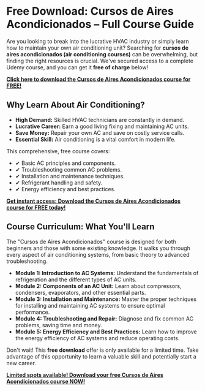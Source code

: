 # Free Download: Cursos de Aires Acondicionados – Full Course Guide

Are you looking to break into the lucrative HVAC industry or simply learn how to maintain your own air conditioning unit? Searching for **cursos de aires acondicionados (air conditioning courses)** can be overwhelming, but finding the right resources is crucial. We've secured access to a complete Udemy course, and you can get it **free of charge** below!

[**Click here to download the Cursos de Aires Acondicionados course for FREE!**](https://udemywork.com/cursos-de-aires-acondicionados)

## Why Learn About Air Conditioning?

*   **High Demand:** Skilled HVAC technicians are constantly in demand.
*   **Lucrative Career:** Earn a good living fixing and maintaining AC units.
*   **Save Money:** Repair your own AC and save on costly service calls.
*   **Essential Skill:** Air conditioning is a vital comfort in modern life.

This comprehensive, free course covers:

*   ✔ Basic AC principles and components.
*   ✔ Troubleshooting common AC problems.
*   ✔ Installation and maintenance techniques.
*   ✔ Refrigerant handling and safety.
*   ✔ Energy efficiency and best practices.

[**Get instant access: Download the Cursos de Aires Acondicionados course for FREE today!**](https://udemywork.com/cursos-de-aires-acondicionados)

## Course Curriculum: What You'll Learn

The "Cursos de Aires Acondicionados" course is designed for both beginners and those with some existing knowledge. It walks you through every aspect of air conditioning systems, from basic theory to advanced troubleshooting.

*   **Module 1: Introduction to AC Systems:** Understand the fundamentals of refrigeration and the different types of AC units.
*   **Module 2: Components of an AC Unit:** Learn about compressors, condensers, evaporators, and other essential parts.
*   **Module 3: Installation and Maintenance:** Master the proper techniques for installing and maintaining AC systems to ensure optimal performance.
*   **Module 4: Troubleshooting and Repair:** Diagnose and fix common AC problems, saving time and money.
*   **Module 5: Energy Efficiency and Best Practices:** Learn how to improve the energy efficiency of AC systems and reduce operating costs.

Don't wait! This **free download** offer is only available for a limited time. Take advantage of this opportunity to learn a valuable skill and potentially start a new career.

[**Limited spots available! Download your free Cursos de Aires Acondicionados course NOW!**](https://udemywork.com/cursos-de-aires-acondicionados)
